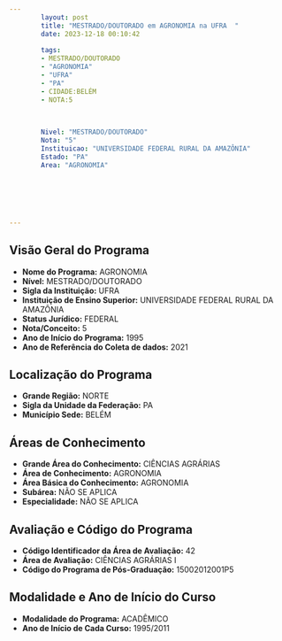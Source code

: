 ```yaml
---
        layout: post
        title: "MESTRADO/DOUTORADO em AGRONOMIA na UFRA  "
        date: 2023-12-18 00:10:42
     
        tags:
        - MESTRADO/DOUTORADO
        - "AGRONOMIA"
        - "UFRA"
        - "PA"
        - CIDADE:BELÉM
        - NOTA:5
        
       

        Nivel: "MESTRADO/DOUTORADO"
        Nota: "5"
        Instituicao: "UNIVERSIDADE FEDERAL RURAL DA AMAZÔNIA"
        Estado: "PA"
        Area: "AGRONOMIA"
        
        
        
        
        
        
---
```

## Visão Geral do Programa
- **Nome do Programa:** AGRONOMIA
- **Nível:** MESTRADO/DOUTORADO
- **Sigla da Instituição:** UFRA
- **Instituição de Ensino Superior:** UNIVERSIDADE FEDERAL RURAL DA AMAZÔNIA
- **Status Jurídico:** FEDERAL
- **Nota/Conceito:** 5
- **Ano de Início do Programa:** 1995
- **Ano de Referência do Coleta de dados:** 2021

## Localização do Programa
- **Grande Região:** NORTE
- **Sigla da Unidade da Federação:** PA
- **Município Sede:** BELÉM

## Áreas de Conhecimento
- **Grande Área do Conhecimento:** CIÊNCIAS AGRÁRIAS
- **Área de Conhecimento:** AGRONOMIA
- **Área Básica do Conhecimento:** AGRONOMIA
- **Subárea:** NÃO SE APLICA
- **Especialidade:** NÃO SE APLICA

## Avaliação e Código do Programa
- **Código Identificador da Área de Avaliação:** 42
- **Área de Avaliação:** CIÊNCIAS AGRÁRIAS I
- **Código do Programa de Pós-Graduação:** 15002012001P5


## Modalidade e Ano de Início do Curso
- **Modalidade do Programa:** ACADÊMICO
- **Ano de Início de Cada Curso:** 1995/2011

